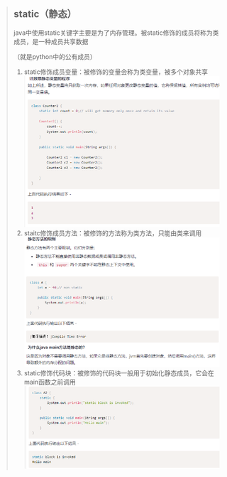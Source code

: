 > ## static（静态）
>
> java中使用static关键字主要是为了内存管理。被static修饰的成员将称为类成员，是一种成员共享数据
>
> （就是python中的公有成员）
>
> 1. static修饰成员变量：被修饰的变量会称为类变量，被多个对象共享
>     ![image-20210809162037101](image\image-20210809162037101.png)
> 2. staitc修饰成员方法：被修饰的方法称为类方法，只能由类来调用
>     ![image-20210809161911352](image\image-20210809161911352.png)
> 3. static修饰代码块：被修饰的代码块一般用于初始化静态成员，它会在main函数之前调用
>     ![image-20210809161801040](image\image-20210809161801040.png)